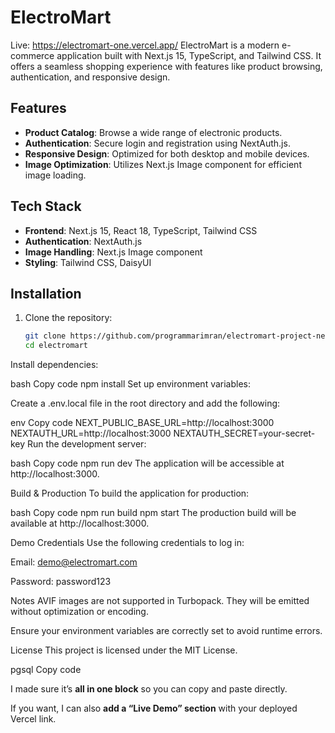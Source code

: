 # ElectroMart
Live: https://electromart-one.vercel.app/
ElectroMart is a modern e-commerce application built with Next.js 15, TypeScript, and Tailwind CSS. It offers a seamless shopping experience with features like product browsing, authentication, and responsive design.

## Features

- **Product Catalog**: Browse a wide range of electronic products.
- **Authentication**: Secure login and registration using NextAuth.js.
- **Responsive Design**: Optimized for both desktop and mobile devices.
- **Image Optimization**: Utilizes Next.js Image component for efficient image loading.

## Tech Stack

- **Frontend**: Next.js 15, React 18, TypeScript, Tailwind CSS
- **Authentication**: NextAuth.js
- **Image Handling**: Next.js Image component
- **Styling**: Tailwind CSS, DaisyUI

## Installation

1. Clone the repository:

   ```bash
   git clone https://github.com/programmarimran/electromart-project-nextjs.git
   cd electromart
Install dependencies:

bash
Copy code
npm install
Set up environment variables:

Create a .env.local file in the root directory and add the following:

env
Copy code
NEXT_PUBLIC_BASE_URL=http://localhost:3000
NEXTAUTH_URL=http://localhost:3000
NEXTAUTH_SECRET=your-secret-key
Run the development server:

bash
Copy code
npm run dev
The application will be accessible at http://localhost:3000.

Build & Production
To build the application for production:

bash
Copy code
npm run build
npm start
The production build will be available at http://localhost:3000.

Demo Credentials
Use the following credentials to log in:

Email: demo@electromart.com

Password: password123

Notes
AVIF images are not supported in Turbopack. They will be emitted without optimization or encoding.

Ensure your environment variables are correctly set to avoid runtime errors.

License
This project is licensed under the MIT License.

pgsql
Copy code

I made sure it’s **all in one block** so you can copy and paste directly.  

If you want, I can also **add a “Live Demo” section** with your deployed Vercel link.